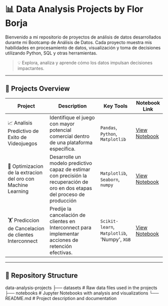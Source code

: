 # 📊 Data Analysis Projects by Flor Borja
Bienvenido a mi repositorio de proyectos de análisis de datos desarrollados durante mi Bootcamp de Análisis de Datos.
Cada proyecto muestra mis habilidades en procesamiento de datos, visualización y toma de decisiones utilizando Python, SQL y otras herramientas.

> 💡 Explora, analiza y aprende cómo los datos impulsan decisiones impactantes.

---

## 🚀 Projects Overview

| Project | Description | Key Tools | Notebook Link |
|---------|------------|-----------|---------------|
| 📈 Analisis Predictivo de Exito de Videojuegos | Identifique el juego con mayor potencial comercial dentro de una plataforma específica. | `Pandas`, `Python`, `Matplotlib` | [View Notebook](analisis-de-tienda-videojuegos) |
| 🛒 Optimizacion de la extracion del oro con Machine Learning | Desarrolle un modelo predictivo capaz de estimar con precisión la recuperación de oro en dos etapas del proceso de producción | `Matplotlib`, `Seaborn`, `numpy` | [View Notebook](modelo-machine-learning-zyfra/Proyecto_12.ipynb) |
| 🏋️ Prediccion de Cancelacion de clientes Interconnect |Predije la cancelación de clientes en Interconnect para implementar acciones de retención efectivas. | `Scikit-learn`, `Matplotlib`, 'Numpy', `XGB` | [View Notebook](#) |

---

## 📁 Repository Structure

data-analysis-projects
├── datasets # Raw data files used in the projects
├── notebooks # Jupyter Notebooks with analysis and visualizations
└── README.md # Project description and documentation

